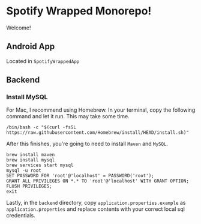 # Spotify Wrapped Monorepo!

Welcome!

## Android App

Located in `SpotifyWrappedApp`

## Backend

### Install MySQL

For Mac, I recommend using Homebrew. In your terminal, copy the following command and let it run. This may take some time.

```shell
/bin/bash -c "$(curl -fsSL https://raw.githubusercontent.com/Homebrew/install/HEAD/install.sh)"
```

After this finishes, you're going to need to install `Maven` and `MySQL`.

```shell
brew install maven
brew install mysql
brew services start mysql
mysql -u root
SET PASSWORD FOR 'root'@'localhost' = PASSWORD('root');
GRANT ALL PRIVILEGES ON *.* TO 'root'@'localhost' WITH GRANT OPTION;
FLUSH PRIVILEGES;
exit
```

Lastly, in the `backend` directory, copy `application.properties.example` as `application.properties`
and replace contents with your correct local sql credentials.